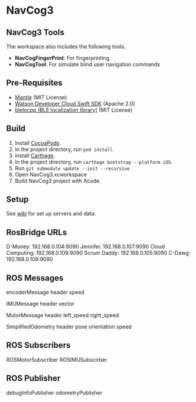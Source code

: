 # NavCog3

## NavCog3 Tools
The workspace also includes the following tools.

- **NavCogFingerPrint**: For fingerprinting
- **NavCogTool**: For simulate blind user navigation commands

## Pre-Requisites

- [Mantle](https://github.com/Mantle/Mantle) (MIT License)
- [Watson Developer Cloud Swift SDK](https://github.com/watson-developer-cloud/swift-sdk) (Apache 2.0)
- [blelocpp (BLE localization library)](https://github.com/hulop/blelocpp) (MIT License)

## Build

1. Install [CocoaPods](https://cocoapods.org/).
2. In the project directory, run `pod install`.
3. install [Carthage](https://github.com/Carthage/Carthage).
4. In the project directory, run `carthage bootstrap --platform iOS`.
5. Run `git submodule update --init --recursive`
6. Open NavCog3.xcworkspace
7. Build NavCog3 project with Xcode.

## Setup

See [wiki](https://github.com/hulop/NavCogIOSv3/wiki) for set up servers and data.

## RosBridge URLs
D-Money: 192.168.0.104:9090
Jennifei: 192.168.0.107:9090
Cloud Computing: 192.168.0.109:9090
Scrum Daddy: 192.168.0.105:9090 
C-Dawg: 192.168.0.108:9090

## ROS Messages
encoderMessage
  header
  speed
  
IMUMessage
  header
  vector
  
MotorMessage
  header
  left_speed
  right_speed
  
SimplifiedOdometry
  header
  pose
  orientation
  speed
  
## ROS Subscribers
ROSMotorSubscriber
ROSIMUSubscirber

## ROS Publisher
debugInfoPublisher
odometryPublisher

